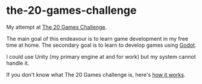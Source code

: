 # the-20-games-challenge
My attempt at [The 20 Games Challenge](https://20_games_challenge.gitlab.io/).

The main goal of this endeavour is to learn game development in my free time at home.
The secondary goal is to learn to develop games using [Godot](https://godotengine.org/).

I could use Unity (my primary engine at and for work) but my system cannot handle it.

If you don't know what The 20 Games challenge is, here's [how it works](https://20_games_challenge.gitlab.io/how/).
